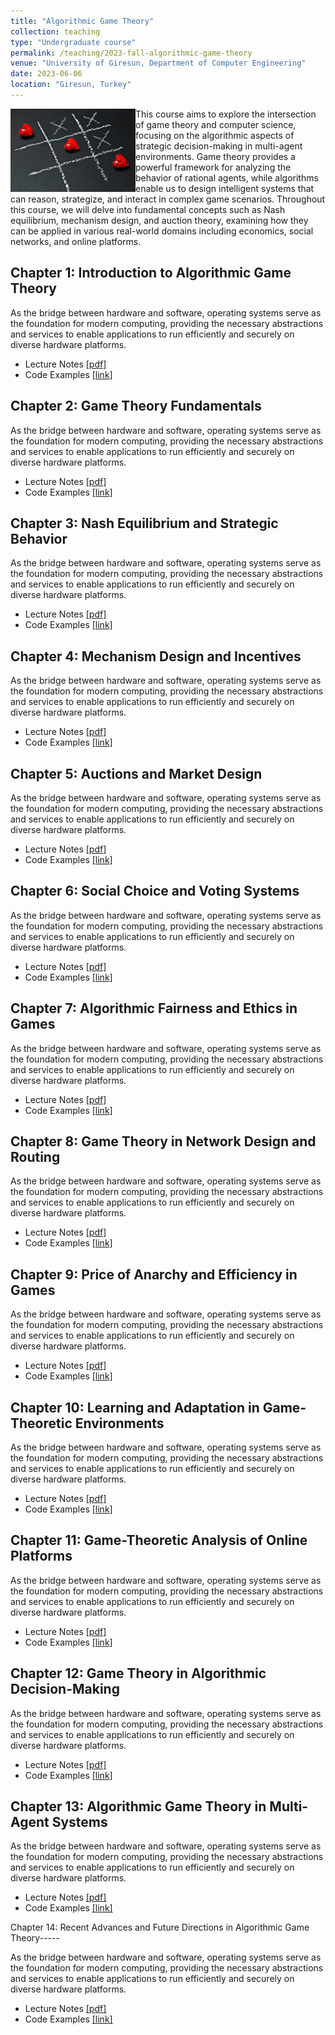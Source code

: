 ```yaml
---
title: "Algorithmic Game Theory"
collection: teaching
type: "Undergraduate course"
permalink: /teaching/2023-fall-algorithmic-game-theory
venue: "University of Giresun, Department of Computer Engineering"
date: 2023-06-06
location: "Giresun, Turkey"
---
```


<img align="left" width="200" alt="algorithmic game theory" src="/images/teaching/algorithmic-game-theory-course.jpg"> This course aims to explore the intersection of game theory and computer science, focusing on the algorithmic aspects of strategic decision-making in multi-agent environments. Game theory provides a powerful framework for analyzing the behavior of rational agents, while algorithms enable us to design intelligent systems that can reason, strategize, and interact in complex game scenarios. Throughout this course, we will delve into fundamental concepts such as Nash equilibrium, mechanism design, and auction theory, examining how they can be applied in various real-world domains including economics, social networks, and online platforms. 

Chapter 1: Introduction to Algorithmic Game Theory 
-----

As the bridge between hardware and software, operating systems serve as the foundation for modern computing, providing the necessary abstractions and services to enable applications to run efficiently and securely on diverse hardware platforms.

* Lecture Notes <a href="http://sercankulcu.github.io/files/agt/notes/Chapter_.pdf">[pdf]</a>
* Code Examples <a href="https://github.com/sercankulcu/agt/tree/main/Chapter">[link]</a>

Chapter 2: Game Theory Fundamentals
-----

As the bridge between hardware and software, operating systems serve as the foundation for modern computing, providing the necessary abstractions and services to enable applications to run efficiently and securely on diverse hardware platforms.

* Lecture Notes <a href="http://sercankulcu.github.io/files/agt/notes/Chapter_.pdf">[pdf]</a>
* Code Examples <a href="https://github.com/sercankulcu/agt/tree/main/Chapter">[link]</a>

Chapter 3: Nash Equilibrium and Strategic Behavior
-----

As the bridge between hardware and software, operating systems serve as the foundation for modern computing, providing the necessary abstractions and services to enable applications to run efficiently and securely on diverse hardware platforms.

* Lecture Notes <a href="http://sercankulcu.github.io/files/agt/notes/Chapter_.pdf">[pdf]</a>
* Code Examples <a href="https://github.com/sercankulcu/agt/tree/main/Chapter">[link]</a>

Chapter 4: Mechanism Design and Incentives
-----

As the bridge between hardware and software, operating systems serve as the foundation for modern computing, providing the necessary abstractions and services to enable applications to run efficiently and securely on diverse hardware platforms.

* Lecture Notes <a href="http://sercankulcu.github.io/files/agt/notes/Chapter_.pdf">[pdf]</a>
* Code Examples <a href="https://github.com/sercankulcu/agt/tree/main/Chapter">[link]</a>

Chapter 5: Auctions and Market Design
-----

As the bridge between hardware and software, operating systems serve as the foundation for modern computing, providing the necessary abstractions and services to enable applications to run efficiently and securely on diverse hardware platforms.

* Lecture Notes <a href="http://sercankulcu.github.io/files/agt/notes/Chapter_.pdf">[pdf]</a>
* Code Examples <a href="https://github.com/sercankulcu/agt/tree/main/Chapter">[link]</a>

Chapter 6: Social Choice and Voting Systems
-----

As the bridge between hardware and software, operating systems serve as the foundation for modern computing, providing the necessary abstractions and services to enable applications to run efficiently and securely on diverse hardware platforms.

* Lecture Notes <a href="http://sercankulcu.github.io/files/agt/notes/Chapter_.pdf">[pdf]</a>
* Code Examples <a href="https://github.com/sercankulcu/agt/tree/main/Chapter">[link]</a>

Chapter 7: Algorithmic Fairness and Ethics in Games
-----

As the bridge between hardware and software, operating systems serve as the foundation for modern computing, providing the necessary abstractions and services to enable applications to run efficiently and securely on diverse hardware platforms.

* Lecture Notes <a href="http://sercankulcu.github.io/files/agt/notes/Chapter_.pdf">[pdf]</a>
* Code Examples <a href="https://github.com/sercankulcu/agt/tree/main/Chapter">[link]</a>

Chapter 8: Game Theory in Network Design and Routing
-----

As the bridge between hardware and software, operating systems serve as the foundation for modern computing, providing the necessary abstractions and services to enable applications to run efficiently and securely on diverse hardware platforms.

* Lecture Notes <a href="http://sercankulcu.github.io/files/agt/notes/Chapter_.pdf">[pdf]</a>
* Code Examples <a href="https://github.com/sercankulcu/agt/tree/main/Chapter">[link]</a>

Chapter 9: Price of Anarchy and Efficiency in Games
-----

As the bridge between hardware and software, operating systems serve as the foundation for modern computing, providing the necessary abstractions and services to enable applications to run efficiently and securely on diverse hardware platforms.

* Lecture Notes <a href="http://sercankulcu.github.io/files/agt/notes/Chapter_.pdf">[pdf]</a>
* Code Examples <a href="https://github.com/sercankulcu/agt/tree/main/Chapter">[link]</a>

Chapter 10: Learning and Adaptation in Game-Theoretic Environments
-----

As the bridge between hardware and software, operating systems serve as the foundation for modern computing, providing the necessary abstractions and services to enable applications to run efficiently and securely on diverse hardware platforms.

* Lecture Notes <a href="http://sercankulcu.github.io/files/agt/notes/Chapter_.pdf">[pdf]</a>
* Code Examples <a href="https://github.com/sercankulcu/agt/tree/main/Chapter">[link]</a>

Chapter 11: Game-Theoretic Analysis of Online Platforms
-----

As the bridge between hardware and software, operating systems serve as the foundation for modern computing, providing the necessary abstractions and services to enable applications to run efficiently and securely on diverse hardware platforms.

* Lecture Notes <a href="http://sercankulcu.github.io/files/agt/notes/Chapter_.pdf">[pdf]</a>
* Code Examples <a href="https://github.com/sercankulcu/agt/tree/main/Chapter">[link]</a>

Chapter 12: Game Theory in Algorithmic Decision-Making
-----

As the bridge between hardware and software, operating systems serve as the foundation for modern computing, providing the necessary abstractions and services to enable applications to run efficiently and securely on diverse hardware platforms.

* Lecture Notes <a href="http://sercankulcu.github.io/files/agt/notes/Chapter_.pdf">[pdf]</a>
* Code Examples <a href="https://github.com/sercankulcu/agt/tree/main/Chapter">[link]</a>

Chapter 13: Algorithmic Game Theory in Multi-Agent Systems
-----

As the bridge between hardware and software, operating systems serve as the foundation for modern computing, providing the necessary abstractions and services to enable applications to run efficiently and securely on diverse hardware platforms.

* Lecture Notes <a href="http://sercankulcu.github.io/files/agt/notes/Chapter_.pdf">[pdf]</a>
* Code Examples <a href="https://github.com/sercankulcu/agt/tree/main/Chapter">[link]</a>

Chapter 14: Recent Advances and Future Directions in Algorithmic Game Theory-----

As the bridge between hardware and software, operating systems serve as the foundation for modern computing, providing the necessary abstractions and services to enable applications to run efficiently and securely on diverse hardware platforms.

* Lecture Notes <a href="http://sercankulcu.github.io/files/agt/notes/Chapter_.pdf">[pdf]</a>
* Code Examples <a href="https://github.com/sercankulcu/agt/tree/main/Chapter">[link]</a>
